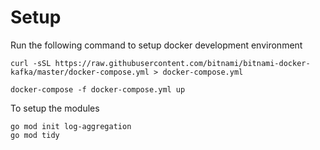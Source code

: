 # Setup
Run the following command to setup docker development environment

```
curl -sSL https://raw.githubusercontent.com/bitnami/bitnami-docker-kafka/master/docker-compose.yml > docker-compose.yml

docker-compose -f docker-compose.yml up
```

To setup the modules

```
go mod init log-aggregation
go mod tidy
```